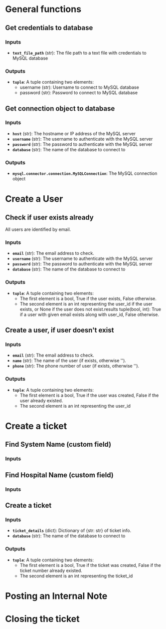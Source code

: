 # General functions

## Get credentials to database

### Inputs

- **`text_file_path`** (str): The file path to a text file with credentials to MySQL database

### Outputs

- **`tuple`**: A tuple containing two elements:
    - username (str): Username to connect to MySQL database
    - password (str): Password to connect to MySQL database

## Get connection object to database

### Inputs

- **`host`** (str): The hostname or IP address of the MySQL server
- **`username`** (str): The username to authenticate with the MySQL server
- **`password`** (str): The password to authenticate with the MySQL server
- **`database`**  (str): The name of the database to connect to 

### Outputs

- **`mysql.connector.connection.MySQLConnection`**: The MySQL connection object 

# Create a User

## Check if user exists already

All users are identified by email.

### Inputs

- **`email`** (str): The email address to check.
- **`username`** (str): The username to authenticate with the MySQL server
- **`password`** (str): The password to authenticate with the MySQL server
- **`database`**  (str): The name of the database to connect to 

### Outputs

- **`tuple`**: A tuple containing two elements:
    - The first element is a bool, True if the user exists, False otherwise.
    - The second element is an int representing the user_id if the user exists,
        or None if the user does not exist.results tuple(bool, int): True if a user with given email exists along with user_id, False otherwise.

## Create a user, if user doesn't exist

### Inputs

- **`email`** (str): The email address to check.
- **`name`** (str): The name of the user (if exists, otherwise '').
- **`phone`** (str): The phone number of user (if exists, otherwise '').

### Outputs

- **`tuple`**: A tuple containing two elements:
    - The first element is a bool, True if the user was created, False if the user already existed.
    - The second element is an int representing the user_id 

# Create a ticket

## Find System Name (custom field)

### Inputs

## Find Hospital Name (custom field)

### Inputs

## Create a ticket

### Inputs

- **`ticket_details`** (dict): Dictionary of {str: str} of ticket info.
- **`database`**  (str): The name of the database to connect to 

### Outputs

- **`tuple`**: A tuple containing two elements:
    - The first element is a bool, True if the ticket was created, False if the ticket number already existed.
    - The second element is an int representing the ticket_id 

# Posting an Internal Note

# Closing the ticket 